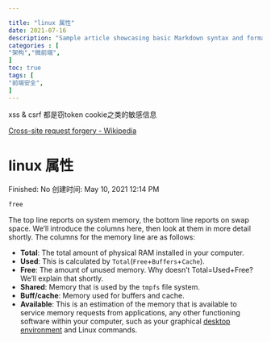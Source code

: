 ```yaml
---

title: "linux 属性"
date: 2021-07-16
description: "Sample article showcasing basic Markdown syntax and formatting for HTML elements."
categories : [                              
"架构","微前端",
]
toc: true
tags: [
"前端安全",
]
---
```


xss & csrf 都是窃token cookie之类的敏感信息

<!--more-->
[Cross-site request forgery - Wikipedia](https://en.wikipedia.org/wiki/Cross-site_request_forgery)

# linux 属性

Finished: No
创建时间: May 10, 2021 12:14 PM

```powershell
free
```

The top line reports on system memory, the bottom line reports on swap space. We’ll introduce the columns here, then look at them in more detail shortly. The columns for the memory line are as follows:

- **Total**: The total amount of physical RAM installed in your computer.
- **Used**: This is calculated by `Total`(`Free`+`Buffers`+`Cache`).
- **Free**: The amount of unused memory. Why doesn’t Total=Used+Free? We’ll explain that shortly.
- **Shared**: Memory that is used by the `tmpfs` file system.
- **Buff/cache**: Memory used for buffers and cache.
- **Available**: This is an estimation of the memory that is available to service memory requests from applications, any other functioning software within your computer, such as your graphical [desktop environment](https://en.wikipedia.org/wiki/Desktop_environment) and Linux commands.
